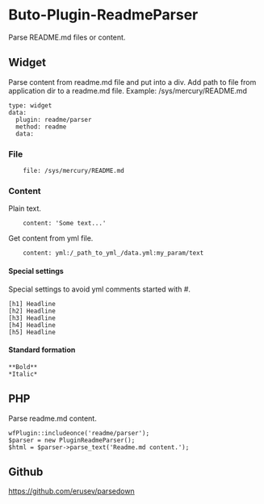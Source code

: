 # Buto-Plugin-ReadmeParser
Parse README.md files or content.

## Widget
Parse content from readme.md file and put into a div.
Add path to file from application dir to a readme.md file.
Example: /sys/mercury/README.md
```
type: widget
data:
  plugin: readme/parser
  method: readme
  data:
```

### File
```
    file: /sys/mercury/README.md
```

### Content
Plain text.
```
    content: 'Some text...'
```
Get content from yml file.
```
    content: yml:/_path_to_yml_/data.yml:my_param/text
```

#### Special settings
Special settings to avoid yml comments started with #.
```
[h1] Headline
[h2] Headline
[h3] Headline
[h4] Headline
[h5] Headline
```

#### Standard formation
```
**Bold**
*Italic*
```

## PHP
Parse readme.md content.
```
wfPlugin::includeonce('readme/parser');
$parser = new PluginReadmeParser();
$html = $parser->parse_text('Readme.md content.');
```

## Github
https://github.com/erusev/parsedown
